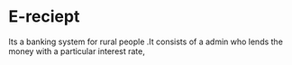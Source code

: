 # E-reciept
Its a banking system for rural people .It consists of a admin who lends the money with a particular interest rate,
